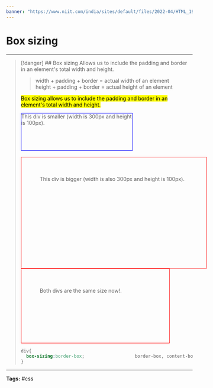 ```yaml
---
banner: "https://www.niit.com/india/sites/default/files/2022-04/HTML_1920x565px.jpg"
---
```


# Box sizing
<hr> 

> [!danger] ## Box sizing
> Allows us to include the padding and border in an element's total width and height.
> 
> >width + padding + border = actual width of an element  
> >height + padding + border = actual height of an element
> 
> <mark>Box sizing allows us to include the padding and border in an element's total width and height.</mark>
> 
> <div class="div1" style="width:300px;height:100px;border:1px solid blue;">This div is smaller (width is 300px and height is 100px).</div>
> <br>
> <div class="div2" style="width:400px;height:200px;padding:50px;border:1px solid red;">This div is bigger (width is also 300px and height is 100px).</div>
> <div class="div2" style="width:300px;height:100px;padding:50px;border:1px solid red;">Both divs are the same size now!.</div>
> 
> ```css
> div{
> 	box-sizing:border-box;                   border-box, content-box
> }
> ```
<hr>
<b>Tags:</b> #css 